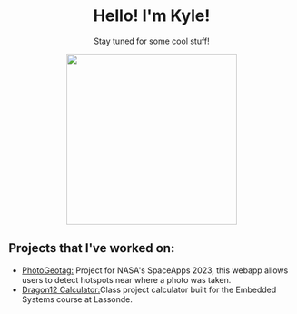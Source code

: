 <div align="center">
<h1>Hello! I'm Kyle!</h1>
<p>Stay tuned for some cool stuff!</p>
<img src="https://media.tenor.com/UVXNdbYGMNUAAAAC/bar-penguin.gif](https://tenor.com/en-CA/view/bar-penguin-waiting-loading-pudgy-gif-5860816395541295317)https://tenor.com/en-CA/view/bar-penguin-waiting-loading-pudgy-gif-5860816395541295317" height="300px">
</div>
<h2>Projects that I've worked on:</h2>
<ul>
  <li><a href="https://github.com/truong-kyle/PhotoGeoV2">PhotoGeotag:</a> Project for NASA's SpaceApps 2023, this webapp allows users to detect hotspots near where a photo was taken.</li>
  <li><a href="https://github.com/truong-kyle/Dragon12Calc">Dragon12 Calculator:</a>Class project calculator built for the Embedded Systems course at Lassonde.</li>
</ul>

